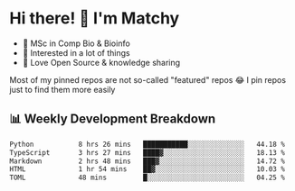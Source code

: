 # Hi there! 👋 I'm Matchy

- 🧬 MSc in Comp Bio & Bioinfo
- 🎈 Interested in a lot of things
- 💜 Love Open Source & knowledge sharing

Most of my pinned repos are not so-called "featured" repos 😂 I pin repos just to find them more easily

## 📊 Weekly Development Breakdown

<!--START_SECTION:waka-->

```txt
Python           8 hrs 26 mins   ███████████░░░░░░░░░░░░░░   44.18 %
TypeScript       3 hrs 27 mins   ████▓░░░░░░░░░░░░░░░░░░░░   18.13 %
Markdown         2 hrs 48 mins   ███▓░░░░░░░░░░░░░░░░░░░░░   14.72 %
HTML             1 hr 54 mins    ██▓░░░░░░░░░░░░░░░░░░░░░░   10.03 %
TOML             48 mins         █░░░░░░░░░░░░░░░░░░░░░░░░   04.25 %
```

<!--END_SECTION:waka-->
